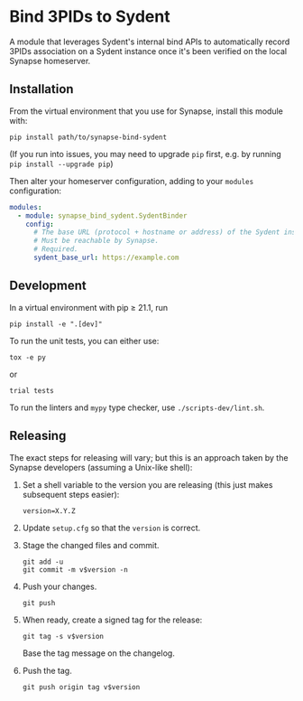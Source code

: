 # Bind 3PIDs to Sydent

A module that leverages Sydent's internal bind APIs to automatically record 3PIDs
association on a Sydent instance once it's been verified on the local Synapse homeserver.


## Installation

From the virtual environment that you use for Synapse, install this module with:
```shell
pip install path/to/synapse-bind-sydent
```
(If you run into issues, you may need to upgrade `pip` first, e.g. by running
`pip install --upgrade pip`)

Then alter your homeserver configuration, adding to your `modules` configuration:
```yaml
modules:
  - module: synapse_bind_sydent.SydentBinder
    config:
      # The base URL (protocol + hostname or address) of the Sydent instance to bind to.
      # Must be reachable by Synapse.
      # Required.
      sydent_base_url: https://example.com
```


## Development

In a virtual environment with pip ≥ 21.1, run
```shell
pip install -e ".[dev]"
```

To run the unit tests, you can either use:
```shell
tox -e py
```
or
```shell
trial tests
```

To run the linters and `mypy` type checker, use `./scripts-dev/lint.sh`.


## Releasing

The exact steps for releasing will vary; but this is an approach taken by the
Synapse developers (assuming a Unix-like shell):

 1. Set a shell variable to the version you are releasing (this just makes
    subsequent steps easier):
    ```shell
    version=X.Y.Z
    ```

 2. Update `setup.cfg` so that the `version` is correct.

 3. Stage the changed files and commit.
    ```shell
    git add -u
    git commit -m v$version -n
    ```

 4. Push your changes.
    ```shell
    git push
    ```

 5. When ready, create a signed tag for the release:
    ```shell
    git tag -s v$version
    ```
    Base the tag message on the changelog.

 6. Push the tag.
    ```shell
    git push origin tag v$version
    ```
